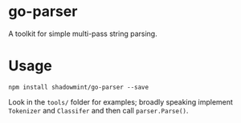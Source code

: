 # go-parser

A toolkit for simple multi-pass string parsing.

# Usage

    npm install shadowmint/go-parser --save

Look in the `tools/` folder for examples; broadly speaking implement
`Tokenizer` and `Classifer` and then call `parser.Parse()`.
